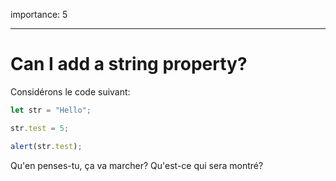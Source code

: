 importance: 5

---

# Can I add a string property?


Considérons le code suivant:

```js
let str = "Hello";

str.test = 5;

alert(str.test);
```

Qu'en penses-tu, ça va marcher? Qu'est-ce qui sera montré?
